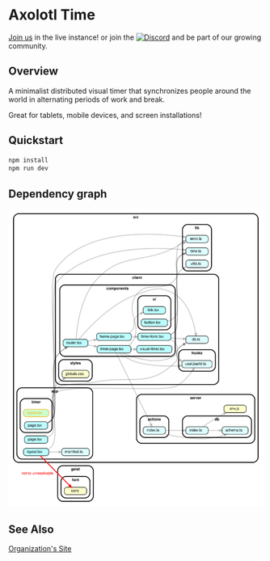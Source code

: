 # Axolotl Time

[Join us](https://time.axolotl-logic.io/) in the live instance! or join the [![Discord](https://img.shields.io/discord/1338638342493048844?label=Discord&logo=discord)](https://discord.gg/ewM37225Xx) and be part of our growing community. 

## Overview 

A minimalist distributed visual timer that synchronizes people around the world in
alternating periods of work and break.

Great for tablets, mobile devices, and screen installations!

## Quickstart

```bash
npm install
npm run dev
```

## Dependency graph

![dependency-graph](/reports/dep-graph.svg)

## See Also

[Organization's Site](https://axolotl-logic.io/)
